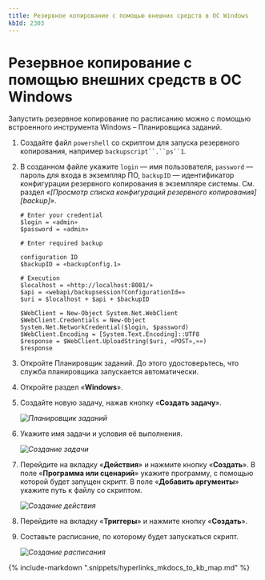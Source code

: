 ```yaml
---
title: Резервное копирование с помощью внешних средств в ОС Windows
kbId: 2303
---
```


# Резервное копирование с помощью внешних средств в ОС Windows

Запустить резервное копирование по расписанию можно с помощью встроенного инструмента Windows – Планировщика заданий.

1. Создайте файл `powershell` со скриптом для запуска резервного копирования, например `backupscript``.``ps``1`.

2. В созданном файле укажите `login` — имя пользователя, `password` — пароль для входа в экземпляр ПО, `backupID` — идентификатор конфигурации резервного копирования в экземпляре системы. См. раздел *«[Просмотр списка конфигураций резервного копирования][backup]»*.

    ```
    # Enter your credential  
    $login = «admin»  
    $password = «admin»  
    
    # Enter required backup

    configuration ID  
    $backupID = «backupConfig.1»  
    
    # Execution  
    $localhost = «http://localhost:8081/»  
    $api = «webapi/backupsession?ConfigurationId=»  
    $uri = $localhost + $api + $backupID  
    
    $WebClient = New-Object System.Net.WebClient  
    $WebClient.Credentials = New-Object System.Net.NetworkCredential($login, $password)  
    $WebClient.Encoding = [System.Text.Encoding]::UTF8  
    $response = $WebClient.UploadString($uri, «POST»,»»)  
    $response
    ```
3. Откройте Планировщик заданий. До этого удостоверьтесь, что служба планировщика запускается автоматически.

4. Откройте раздел «**Windows**».

5. Создайте новую задачу, нажав кнопку «**Создать задачу**».

    _![Планировщик заданий](https://kb.comindware.ru/assets/img_63bbd8e851cae.png)_

6. Укажите имя задачи и условия её выполнения.

    _![Создание задачи](https://kb.comindware.ru/assets/img_63bbd93ec6e19.jpeg)_

7. Перейдите на вкладку «**Действия**» и нажмите кнопку «**Создать**». В поле «**Программа или сценарий**» укажите программу, с помощью которой будет запущен скрипт. В поле «**Добавить аргументы**» укажите путь к файлу со скриптом.

    _![Создание действия](https://kb.comindware.ru/assets/img_63bbd9aa494e5.png)_

8. Перейдите на вкладку «**Триггеры**» и нажмите кнопку «**Создать**».

9. Составьте расписание, по которому будет запускаться скрипт.

    _![Создание расписания](https://kb.comindware.ru/assets/img_63bbda3654a2d.png)_

{% include-markdown ".snippets/hyperlinks_mkdocs_to_kb_map.md" %}
